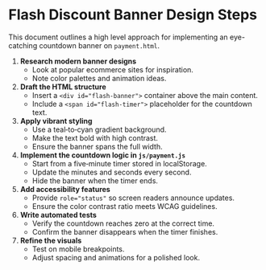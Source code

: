 # Flash Discount Banner Design Steps

This document outlines a high level approach for implementing an eye-catching countdown banner on `payment.html`.

1. **Research modern banner designs**
   - Look at popular ecommerce sites for inspiration.
   - Note color palettes and animation ideas.
2. **Draft the HTML structure**
   - Insert a `<div id="flash-banner">` container above the main content.
   - Include a `<span id="flash-timer">` placeholder for the countdown text.
3. **Apply vibrant styling**
   - Use a teal‑to‑cyan gradient background.
   - Make the text bold with high contrast.
   - Ensure the banner spans the full width.
4. **Implement the countdown logic in `js/payment.js`**
   - Start from a five‑minute timer stored in localStorage.
   - Update the minutes and seconds every second.
   - Hide the banner when the timer ends.
5. **Add accessibility features**
   - Provide `role="status"` so screen readers announce updates.
   - Ensure the color contrast ratio meets WCAG guidelines.
6. **Write automated tests**
   - Verify the countdown reaches zero at the correct time.
   - Confirm the banner disappears when the timer finishes.
7. **Refine the visuals**
   - Test on mobile breakpoints.
   - Adjust spacing and animations for a polished look.
